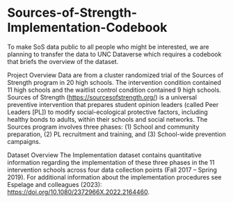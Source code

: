 # Sources-of-Strength-Implementation-Codebook
To make SoS data public to all people who might be interested, we are planning to transfer the data to UNC Dataverse which requires a codebook that briefs the overview of the dataset.


Project Overview 
Data are from a cluster randomized trial of the Sources of Strength program in 20 high schools. The intervention condition contained 11 high schools and the waitlist control condition contained 9 high schools. Sources of Strength (https://sourcesofstrength.org/) is a universal preventive intervention that prepares student opinion leaders (called Peer Leaders [PL]) to modify social-ecological protective factors, including healthy bonds to adults, within their schools and social networks. The Sources program involves three phases: (1) School and community preparation, (2) PL recruitment and training, and (3) School-wide prevention campaigns. 


Dataset Overview 
The Implementation dataset contains quantitative information regarding the implementation of these three phases in the 11 intervention schools across four data collection points (Fall 2017 – Spring 2019). For additional information about the implementation procedures see Espelage and colleagues (2023): https://doi.org/10.1080/2372966X.2022.2164460. 

